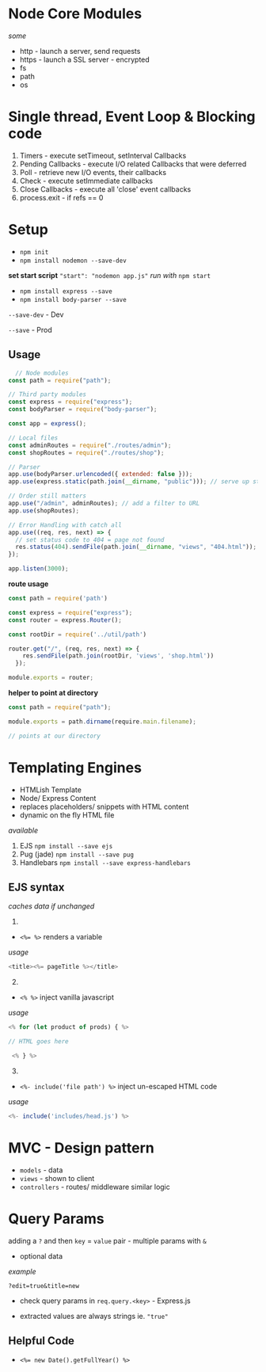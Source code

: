 # Node Core Modules
*some*
* http - launch a server, send requests
* https - launch a SSL server - encrypted 
* fs
* path
* os
  

# Single thread, Event Loop & Blocking code

1. Timers - execute setTimeout, setInterval Callbacks
2. Pending Callbacks - execute I/O related Callbacks that were deferred 
3. Poll - retrieve new I/O events, their callbacks
4. Check - execute setImmediate callbacks
5. Close Callbacks - execute all 'close' event callbacks 
6. process.exit - if refs == 0


# Setup

* `npm init`
* `npm install nodemon --save-dev`
  
**set start script**
`"start": "nodemon app.js"`
*run with*
`npm start`

* `npm install express --save`
* `npm install body-parser --save`

`--save-dev`   - Dev

`--save`       - Prod
  
## Usage

```js
  // Node modules
const path = require("path");

// Third party modules
const express = require("express");
const bodyParser = require("body-parser");

const app = express();

// Local files
const adminRoutes = require("./routes/admin");
const shopRoutes = require("./routes/shop");

// Parser
app.use(bodyParser.urlencoded({ extended: false }));
app.use(express.static(path.join(__dirname, "public"))); // serve up static css etc files - accesible publicly

// Order still matters
app.use("/admin", adminRoutes); // add a filter to URL
app.use(shopRoutes);

// Error Handling with catch all
app.use((req, res, next) => {
  // set status code to 404 = page not found
  res.status(404).sendFile(path.join(__dirname, "views", "404.html"));
});

app.listen(3000);
```

**route usage**
```js
const path = require('path')

const express = require("express");
const router = express.Router();

const rootDir = require('../util/path')

router.get("/", (req, res, next) => {
    res.sendFile(path.join(rootDir, 'views', 'shop.html'))
  });

module.exports = router;
```

**helper to point at directory**

```js
const path = require("path");

module.exports = path.dirname(require.main.filename);

// points at our directory 
```


# Templating Engines 

* HTMLish Template 
* Node/ Express Content 
* replaces placeholders/ snippets with HTML content 
* dynamic on the fly HTML file 
  
*available*
1. EJS `npm install --save ejs`
2. Pug (jade) `npm install --save pug`
3. Handlebars `npm install --save express-handlebars`

## EJS syntax

*caches data if unchanged*

1. 
* `<%= %>`  renders a variable 

*usage*

```js
<title><%= pageTitle %></title>
```

2. 
* `<% %>` inject vanilla javascript 

*usage*

```js
<% for (let product of prods) { %>

// HTML goes here 

 <% } %>
```

3. 
* `<%- include('file path') %>`  inject un-escaped HTML code 

*usage*

```js
<%- include('includes/head.js') %> 
```


# MVC - Design pattern

* `models` - data 
* `views` - shown to client
* `controllers` - routes/ middleware similar logic 

# Query Params 

adding a `?` and then `key` = `value` pair - multiple params with `&`

- optional data 

*example*

`?edit=true&title=new`

- check query params in `req.query.<key>` - Express.js

- extracted values are always strings ie. `"true"`


## Helpful Code

* `<%= new Date().getFullYear() %>`

